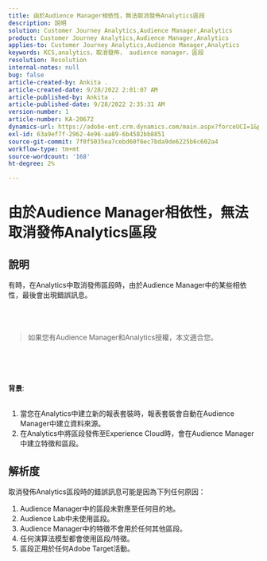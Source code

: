 ```yaml
---
title: 由於Audience Manager相依性，無法取消發佈Analytics區段
description: 說明
solution: Customer Journey Analytics,Audience Manager,Analytics
product: Customer Journey Analytics,Audience Manager,Analytics
applies-to: Customer Journey Analytics,Audience Manager,Analytics
keywords: KCS,analytics，取消發佈， audience manager，區段
resolution: Resolution
internal-notes: null
bug: false
article-created-by: Ankita .
article-created-date: 9/28/2022 2:01:07 AM
article-published-by: Ankita .
article-published-date: 9/28/2022 2:35:31 AM
version-number: 1
article-number: KA-20672
dynamics-url: https://adobe-ent.crm.dynamics.com/main.aspx?forceUCI=1&pagetype=entityrecord&etn=knowledgearticle&id=1d3e7063-d13e-ed11-9db1-0022480869de
exl-id: 63a9ef7f-2962-4e96-aa89-6b4582bb8851
source-git-commit: 7f0f5035ea7cebd60f6ec7bda9de6225b6c602a4
workflow-type: tm+mt
source-wordcount: '168'
ht-degree: 2%

---
```


# 由於Audience Manager相依性，無法取消發佈Analytics區段

## 說明

有時，在Analytics中取消發佈區段時，由於Audience Manager中的某些相依性，最後會出現錯誤訊息。<br><br> <br><br>

> 如果您有Audience Manager和Analytics授權，本文適合您。

<br><br> <br><br><b>背景</b>:<br><br>
1. 當您在Analytics中建立新的報表套裝時，報表套裝會自動在Audience Manager中建立資料來源。
2. 在Analytics中將區段發佈至Experience Cloud時，會在Audience Manager中建立特徵和區段。



## 解析度


取消發佈Analytics區段時的錯誤訊息可能是因為下列任何原因：

1. Audience Manager中的區段未對應至任何目的地。
2. Audience Lab中未使用區段。
3. Audience Manager中的特徵不會用於任何其他區段。
4. 任何演算法模型都會使用區段/特徵。
5. 區段正用於任何Adobe Target活動。
